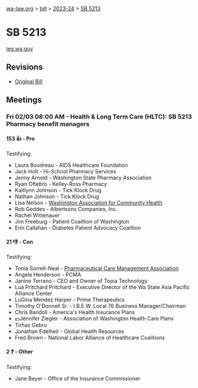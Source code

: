 [wa-law.org](/) > [bill](/bill/) > [2023-24](/bill/2023-24/) > [SB 5213](/bill/2023-24/sb/5213/)

# SB 5213
[leg.wa.gov](https://app.leg.wa.gov/billsummary?BillNumber=5213&Year=2023&Initiative=false)

## Revisions
* [Original Bill](1/)

## Meetings
### Fri 02/03 08:00 AM - Health & Long Term Care (HLTC): SB 5213 Pharmacy benefit managers
#### 153 👍 - Pro
Testifying:
* Laura Boudreau - AIDS Healthcare Foundation
* Jack  Holt - Hi-School Pharmacy Services
* Jenny Arnold - Washington State Pharmacy Association
* Ryan  Oftebro - Kelley-Ross Pharmacy
* Kaitlynn Johnson - Tick Klock Drug
* Nathan  Johnson - Tick Klock Drug
* Lisa Nelson - [Washington Association for Community Health](/org/washington_association_for_community_health/)
* Rob  Geddes - Albertsons Companies, Inc.
* Rachel Wittenauer
* Jim Freeburg - Patient Coalition of Washington
* Erin  Callahan - Diabetes Patient Advocacy Coalition

#### 21 👎 - Con
Testifying:
* Tonia Sorrell-Neal - [Pharmaceutical Care Management Association](/org/pharmaceutical_care_management_association/)
* Angela Henderson - PCMA
* Janine Terrano - CEO and Owner of Topia Technology
* Lua Pritchard Pritchard - Executive Director of the Wa State Asia Pacific Alliance Center
* LuGina Mendez Harper - Prime Therapeutics
* Timothy O'Donnell Sr. - I.B.E.W. Local 76 Business Manager/Chairman
* Chris Bandoli - America's Health Insurance Plans
* 💵Jennifer Ziegler - Association of Washington Health Care Plans
* Tirhas Gebru
* Jonathan Edelheit - Global Health Resources
* Fred Brown - National Labor Alliance of Healthcare Coalitions

#### 2 ❓ - Other
Testifying:
* Jane Beyer - Office of the Insurance Commissioner
